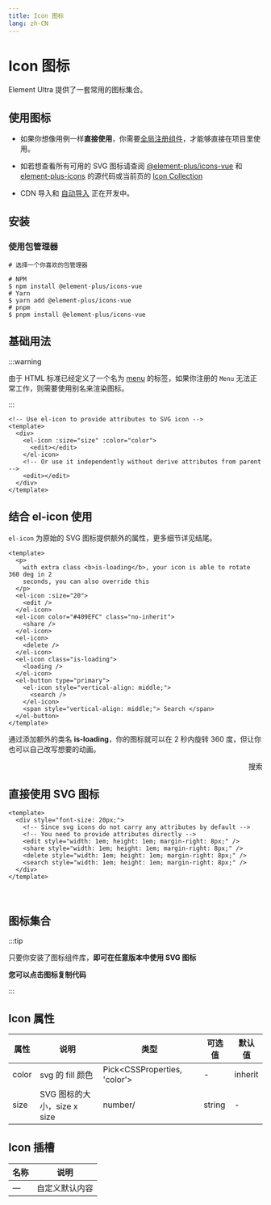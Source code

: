 ```yaml
---
title: Icon 图标
lang: zh-CN
---
```


# Icon 图标

Element Ultra 提供了一套常用的图标集合。

## 使用图标

- 如果你想像用例一样**直接使用**，你需要[全局注册组件](https://v3.vuejs.org/guide/component-registration.html#global-registration)，才能够直接在项目里使用。

- 如若想查看所有可用的 SVG 图标请查阅 [@element-plus/icons-vue](https://unpkg.com/browse/@element-plus/icons-vue@latest/dist/es/) 和 [element-plus-icons](https://github.com/element-plus/element-plus-icons) 的源代码或当前页的 [Icon Collection](#icons-collection)

- CDN 导入和 [自动导入](https://github.com/antfu/unplugin-icons) 正在开发中。

## 安装

### 使用包管理器

```shell
# 选择一个你喜欢的包管理器

# NPM
$ npm install @element-plus/icons-vue
# Yarn
$ yarn add @element-plus/icons-vue
# pnpm
$ pnpm install @element-plus/icons-vue
```

## 基础用法

:::warning

由于 HTML 标准已经定义了一个名为 [menu](https://developer.mozilla.org/en-US/docs/Web/HTML/Element/menu) 的标签，如果你注册的 `Menu` 无法正常工作，则需要使用别名来渲染图标。

:::

```vue
<!-- Use el-icon to provide attributes to SVG icon -->
<template>
  <div>
    <el-icon :size="size" :color="color">
      <edit></edit>
    </el-icon>
    <!-- Or use it independently without derive attributes from parent -->
    <edit></edit>
  </div>
</template>
```

<script setup>
import { Edit, Share, Delete, Search, Loading } from '@element-plus/icons-vue'
</script>

<ElRow>
  <div>
    <ElIcon :size="30">
      <Edit />
    </ElIcon>
    <Edit />
  </div>
</ElRow>

## 结合 el-icon 使用

`el-icon` 为原始的 SVG 图标提供额外的属性，更多细节详见结尾。

```vue
<template>
  <p>
    with extra class <b>is-loading</b>, your icon is able to rotate 360 deg in 2
    seconds, you can also override this
  </p>
  <el-icon :size="20">
    <edit />
  </el-icon>
  <el-icon color="#409EFC" class="no-inherit">
    <share />
  </el-icon>
  <el-icon>
    <delete />
  </el-icon>
  <el-icon class="is-loading">
    <loading />
  </el-icon>
  <el-button type="primary">
    <el-icon style="vertical-align: middle;">
      <search />
    </el-icon>
    <span style="vertical-align: middle;"> Search </span>
  </el-button>
</template>
```

<ElRow>
  <p>
    通过添加额外的类名 <b>is-loading</b>，你的图标就可以在 2 秒内旋转 360 度，但让你也可以自己改写想要的动画。
  </p>
  <div style="display: flex; align-items: center; justify-content: space-between; width: 100%;">
    <ElIcon :size="20">
      <Edit />
    </ElIcon>
    <ElIcon color="#409EFC" class="no-inherit">
      <Share />
    </ElIcon>
    <ElIcon>
      <Delete />
    </ElIcon>
    <ElIcon class="is-loading">
      <Loading />
    </ElIcon>
    <ElButton type="primary">
      <ElIcon style="vertical-align: middle; color: #fff;">
        <Search />
      </ElIcon>
      <span style="vertical-align: middle;">搜索</span>
    </ElButton>
  </div>
</ElRow>

## 直接使用 SVG 图标

```vue
<template>
  <div style="font-size: 20px;">
    <!-- Since svg icons do not carry any attributes by default -->
    <!-- You need to provide attributes directly -->
    <edit style="width: 1em; height: 1em; margin-right: 8px;" />
    <share style="width: 1em; height: 1em; margin-right: 8px;" />
    <delete style="width: 1em; height: 1em; margin-right: 8px;" />
    <search style="width: 1em; height: 1em; margin-right: 8px;" />
  </div>
</template>
```

<ElRow>
  <div style="font-size: 20px;">
    <!-- Since svg icons do not carry any attributes by default -->
    <!-- You need to provide attributes directly -->
    <Edit style="width: 1em; height: 1em; margin-right: 8px;" />
    <Share style="width: 1em; height: 1em; margin-right: 8px;" />
    <Delete style="width: 1em; height: 1em; margin-right: 8px;" />
    <Search style="width: 1em; height: 1em; margin-right: 8px;" />
  </div>
</ElRow>

## 图标集合

:::tip

只要你安装了图标组件库，**即可在任意版本中使用 SVG 图标**

**您可以点击图标复制代码**

:::

<IconList />

## Icon 属性

| 属性    | 说明                    | 类型                               | 可选值    | 默认值                        |
| ----- | --------------------- | -------------------------------- | ------ | -------------------------- |
| color | svg 的 fill 颜色         | Pick\<CSSProperties, 'color'\> | -      | inherit                    |
| size  | SVG 图标的大小，size x size | number/                          | string | -                | inherit |

## Icon 插槽

| 名称 | 说明      |
| -- | ------- |
| —  | 自定义默认内容 |
